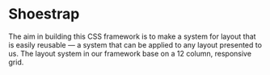 # Shoestrap
The aim in building this CSS framework is to make a system for layout that is easily reusable — a system that can be applied to any layout presented to us. 
The layout system in our framework base on a 12 column, responsive grid.
